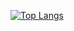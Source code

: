 [![Top Langs](https://github-readme-stats.vercel.app/api/top-langs/?username=camiloesan&layout=donut)](https://camiloesan.com/anuraghazra/github-readme-stats)
